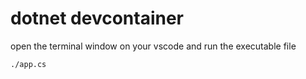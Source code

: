 # dotnet devcontainer
open the terminal window on your vscode and run the executable file 


```bash
./app.cs
```